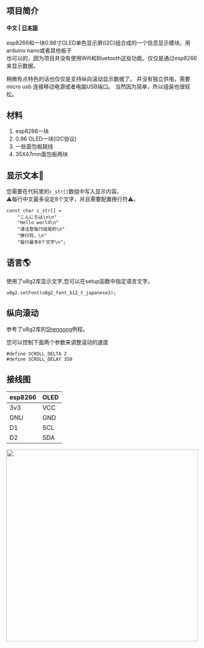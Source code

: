 项目简介
-------
#### 中文 | [日本語](https://github.com/a2181745/a2181745/blob/main/README-ja.md) 

esp8266和一块0.96寸OLED单色显示屏(I2C)组合成的一个信息显示模块。用arduino nano或者其他板子  
也可以的，因为项目并没有使用Wifi和Bluetooth这些功能。仅仅是通过esp8266来显示数据。

稍微有点特色的话也仅仅是支持纵向滚动显示数据了。
并没有独立供电，需要micro usb 连接移动电源或者电脑USB端口。
当然因为简单，所以组装也很轻松。


## 材料
1. esp8266一块
2. 0.96 OLED一块(I2C协议)
3. 一些面包板跳线
4. 35X47mm面包板两块

## 显示文本📃
您需要在代码里的`c_str[]`数组中写入显示内容。  
⚠️每行中文最多设定8个文字，并且需要配置换行符⚠️。  
```
const char c_str[] = 
    "こんにちは\n\n"
    "Hello world\n"
    "请注意每行结尾的\n"
    "换行符。\n"
    "每行最多8个文字\n";
```
## 语言🌎
使用了u8g2库显示文字,您可以在setup函数中指定语言文字。
```
u8g2.setFont(u8g2_font_b12_t_japanese3);
```

## 纵向滚动
参考了u8g2库的[Shennong](https://github.com/olikraus/u8g2/blob/master/sys/arduino/u8g2_full_buffer/Shennong/Shennong.ino)例程。

您可以控制下面两个参数来调整滚动的速度
```
#define SCROLL_DELTA 2
#define SCROLL_DELAY 350
```
## 接线图

| esp8266 | OLED |
----|---- 
| 3v3 | VCC |
| GNU | GND |
| D1 | SCL |
| D2 | SDA |  
<img src="https://github.com/hanchengxu/messageCard/blob/main/3c10c88870aa0de9324506aeea43fad.jpg" width="500px" alt="" align=center />  

